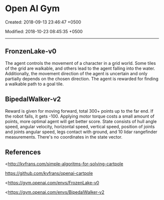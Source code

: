# Open AI Gym

Created: 2018-09-13 23:46:47 +0500

Modified: 2018-10-23 08:45:35 +0500

---

## FronzenLake-v0

The agent controls the movement of a character in a grid world. Some tiles of the grid are walkable, and others lead to the agent falling into the water. Additionally, the movement direction of the agent is uncertain and only partially depends on the chosen direction. The agent is rewarded for finding a walkable path to a goal tile.

## BipedalWalker-v2

Reward is given for moving forward, total 300+ points up to the far end. If the robot falls, it gets -100. Applying motor torque costs a small amount of points, more optimal agent will get better score. State consists of hull angle speed, angular velocity, horizontal speed, vertical speed, position of joints and joints angular speed, legs contact with ground, and 10 lidar rangefinder measurements. There's no coordinates in the state vector.

## References

<http://kvfrans.com/simple-algoritms-for-solving-cartpole

<https://github.com/kvfrans/openai-cartpole>

<https://gym.openai.com/envs/FrozenLake-v0

<https://gym.openai.com/envs/BipedalWalker-v2
